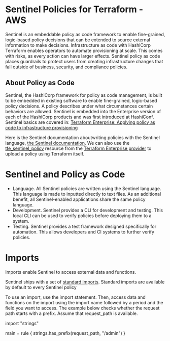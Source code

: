 
# Sentinel Policies for Terraform - AWS

Sentinel is an embeddable policy as code framework to enable fine-grained, logic-based policy decisions that can be extended to source external information to make decisions. Infrastructure as code with HashiCorp Terraform enables operators to automate provisioning at scale. This comes with risks, as every action can have larger effects. Sentinel policy as code places guardrails to protect users from creating infrastructure changes that fall outside of business, security, and compliance policies.

## About Policy as Code

Sentinel, the HashiCorp framework for policy as code management, is built to be embedded in existing software to enable fine-grained, logic-based policy decisions. A policy describes under what circumstances certain behaviors are allowed. Sentinel is embedded into the Enterprise version of each of the HashiCorp products and was first introduced at HashiConf. Sentinel basics are covered in: [Terraform Enterprise: Applying policy as code to infrastructure provisioning](https://www.hashicorp.com/blog/sentinel-and-terraform-enterprise-policy-as-code)

Here is the Sentinel documentation aboutwriting policies with the Sentinel language, [the Sentinel documentation](https://docs.hashicorp.com/sentinel/writing/). We can also use the [tfe_sentinel_policy](https://www.terraform.io/docs/providers/tfe/r/sentinel_policy.html) resource from the [Terraform Enterprise provider](https://www.terraform.io/docs/providers/tfe/) to upload a policy using Terraform itself.

# Sentinel and Policy as Code

-	Language. All Sentinel policies are written using the Sentinel language. This language is made to inputted directly to text files. As an additional benefit, all Sentinel-enabled applications share the same policy language.
-	Development. Sentinel provides a CLI for development and testing. This local CLI can be used to verify policies before deploying them to a system.
-	Testing. Sentinel provides a test framework designed specifically for automation. This allows developers and CI systems to further verify policies.


# Imports

Imports enable Sentinel to access external data and functions.

Sentinel ships with a set of [standard imports](https://docs.hashicorp.com/sentinel/imports/). Standard imports are available by default to every Sentinel policy

To use an import, use the import statement. Then, access data and functions on the import using the import name followed by a period and the field you want to access. The example below checks whether the request path starts with a prefix. Assume that request_path is available.

import "strings"

main = rule { strings.has_prefix(request_path, "/admin") }

